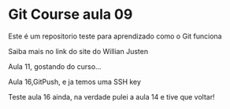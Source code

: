 # Git Course aula 09

Este é um repositorio teste para aprendizado como o Git funciona

Saiba mais no link do site do Willian Justen


Aula 11, gostando do curso...

Aula 16,GitPush, e ja temos uma SSH key

Teste aula 16 ainda, na verdade pulei a aula 14 e tive que voltar!
